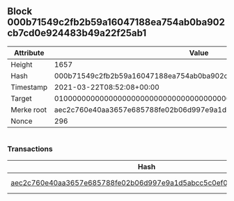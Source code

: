 ## Block 000b71549c2fb2b59a16047188ea754ab0ba902cb7cd0e924483b49a22f25ab1

Attribute | Value
--- | ---
Height | 1657
Hash | 000b71549c2fb2b59a16047188ea754ab0ba902cb7cd0e924483b49a22f25ab1
Timestamp | 2021-03-22T08:52:08+00:00
Target | 0100000000000000000000000000000000000000000000000000000000000000
Merke root | aec2c760e40aa3657e685788fe02b06d997e9a1d5abcc5c0ef01ba6df635da13
Nonce | 296

```

```

### Transactions

Hash | Amount
--- | ---
[aec2c760e40aa3657e685788fe02b06d997e9a1d5abcc5c0ef01ba6df635da13](aec2c760e40aa3657e685788fe02b06d997e9a1d5abcc5c0ef01ba6df635da13.md) | 10.00000000 SKEPTI 
